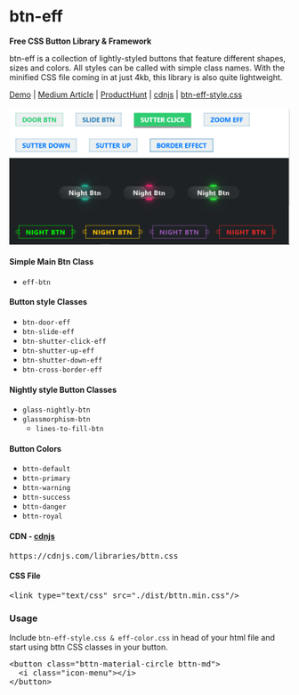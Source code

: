 # btn-eff

<b>Free CSS Button Library & Framework</b>


btn-eff is a collection of lightly-styled buttons that feature different shapes, sizes and colors. 
All styles can be called with simple class names. With the minified CSS file coming in at just 4kb, this library is also quite lightweight.

[Demo](https://bttn.surge.sh/) | [Medium Article](https://medium.com/@ganapativs/bttn-css-awesome-buttons-for-awesome-projects-baa2486bcb3d) | [ProductHunt](https://www.producthunt.com/posts/bttn-css) | [cdnjs](https://cdnjs.com/libraries/bttn.css) | [btn-eff-style.css](https://github.com/anirbansanu/btn-eff/blob/master/btn-eff-style.css)

<img src="https://github.com/anirbansanu/btn-eff/blob/master/sample.png" width="600" />

#### Simple Main Btn Class
- `eff-btn`

#### Button style Classes
- `btn-door-eff`
- `btn-slide-eff`
- `btn-shutter-click-eff`
- `btn-shutter-up-eff`
- `btn-shutter-down-eff`
- `btn-cross-border-eff`

#### Nightly style Button Classes
  - `glass-nightly-btn` 
  - `glassmorphism-btn` 
    - `lines-to-fill-btn` 

#### Button Colors
- `bttn-default`
- `bttn-primary`
- `bttn-warning`
- `bttn-success`
- `bttn-danger`
- `bttn-royal`

#### CDN - [cdnjs](https://cdnjs.com/libraries/bttn.css)
<pre>
https://cdnjs.com/libraries/bttn.css
</pre>

#### CSS File
<pre>
&lt;link type="text/css" src="./dist/bttn.min.css"/&gt;
</pre>

### Usage
Include `btn-eff-style.css & eff-color.css` in head of your html file and start using bttn CSS classes in your button.
<pre>
&lt;button class="bttn-material-circle bttn-md"&gt;
  &lt;i class="icon-menu"&gt;&lt;/i&gt;
&lt;/button&gt;
</pre>
